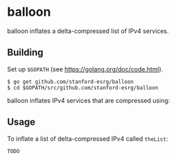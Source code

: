 balloon
=========

balloon inflates a delta-compressed list of IPv4 services.

## Building

Set up `$GOPATH` (see https://golang.org/doc/code.html).
```
$ go get github.com/stanford-esrg/balloon
$ cd $GOPATH/src/github.com/stanford-esrg/balloon
```

balloon inflates IPv4 services that are compressed using:

## Usage

To inflate a list of delta-compressed IPv4 called `theList`:

```
TODO
```
